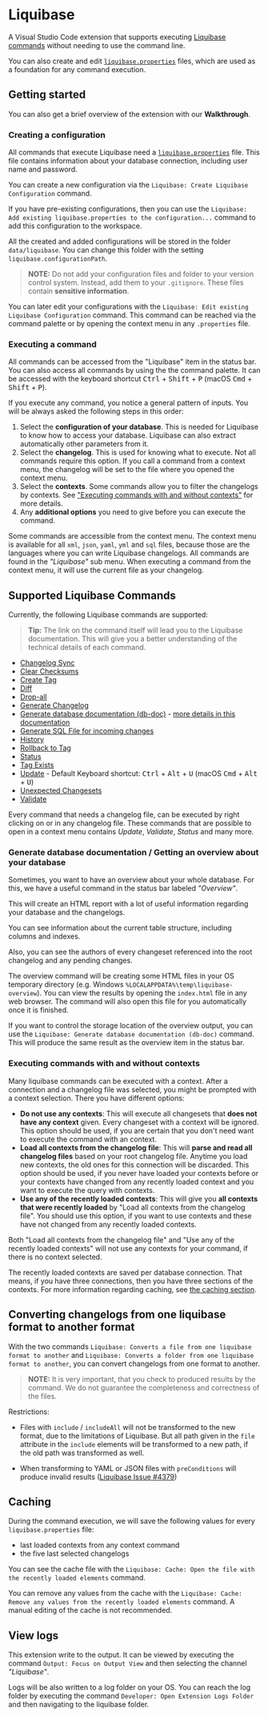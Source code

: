 # Liquibase

A Visual Studio Code extension that supports executing [Liquibase commands](https://docs.liquibase.com/commands/command-list.html) without needing to use the command line.

You can also create and edit [`liquibase.properties`](https://docs.liquibase.com/concepts/connections/creating-config-properties.html) files, which are used as a foundation for any command execution.

## Getting started

You can also get a brief overview of the extension with our **Walkthrough**.

### Creating a configuration

All commands that execute Liquibase need a [`liquibase.properties`](https://docs.liquibase.com/concepts/connections/creating-config-properties.html) file. This file contains information about your database connection, including user name and password.

You can create a new configuration via the `Liquibase: Create Liquibase Configuration` command.

If you have pre-existing configurations, then you can use the `Liquibase: Add existing liquibase.properties to the configuration...` command to add this configuration to the workspace.

All the created and added configurations will be stored in the folder `data/liquibase`. You can change this folder with the setting `liquibase.configurationPath`.

> **NOTE:** Do not add your configuration files and folder to your version control system. Instead, add them to your `.gitignore`. These files contain **sensitive information**.

You can later edit your configurations with the `Liquibase: Edit existing Liquibase Configuration` command. This command can be reached via the command palette or by opening the context menu in any `.properties` file.

### Executing a command

All commands can be accessed from the "Liquibase" item in the status bar.
You can also access all commands by using the the command palette. It can be accessed with the keyboard shortcut <kbd>Ctrl</kbd> + <kbd>Shift</kbd> + <kbd>P</kbd> (macOS <kbd>Cmd</kbd> + <kbd>Shift</kbd> + <kbd>P</kbd>).

If you execute any command, you notice a general pattern of inputs. You will be always asked the following steps in this order:

1. Select the **configuration of your database**. This is needed for Liquibase to know how to access your database. Liquibase can also extract automatically other parameters from it.
2. Select the **changelog**. This is used for knowing what to execute. Not all commands require this option. If you call a command from a context menu, the changelog will be set to the file where you opened the context menu.
3. Select the **contexts**. Some commands allow you to filter the changelogs by contexts. See ["Executing commands with and without contexts"](#executing-commands-with-and-without-contexts) for more details.
4. Any **additional options** you need to give before you can execute the command.

Some commands are accessible from the context menu. The context menu is available for all `xml`, `json`, `yaml`, `yml` and `sql` files, because those are the languages where you can write Liquibase changelogs. All commands are found in the _"Liquibase"_ sub menu. When executing a command from the context menu, it will use the current file as your changelog.

## Supported Liquibase Commands

Currently, the following Liquibase commands are supported:

> **Tip:** The link on the command itself will lead you to the Liquibase documentation. This will give you a better understanding of the technical details of each command.

- [Changelog Sync](https://docs.liquibase.com/commands/utility/changelog-sync.html)
- [Clear Checksums](https://docs.liquibase.com/commands/utility/clear-checksums.html)
- [Create Tag](https://docs.liquibase.com/commands/utility/tag.html)
- [Diff](https://docs.liquibase.com/commands/inspection/diff.html)
- [Drop-all](https://docs.liquibase.com/commands/utility/drop-all.html)
- [Generate Changelog](https://docs.liquibase.com/commands/inspection/generate-changelog.html)
- [Generate database documentation (db-doc)](https://docs.liquibase.com/commands/utility/db-doc.html) - [more details in this documentation](#generate-database-documentation--getting-an-overview-about-your-database)
- [Generate SQL File for incoming changes](https://docs.liquibase.com/commands/update/update-sql.html)
- [History](https://docs.liquibase.com/commands/change-tracking/history.html)
- [Rollback to Tag](https://docs.liquibase.com/commands/rollback/rollback-by-tag.html)
- [Status](https://docs.liquibase.com/commands/change-tracking/status.html)
- [Tag Exists](https://docs.liquibase.com/commands/utility/tag-exists.html)
- [Update](https://docs.liquibase.com/commands/update/update.html) - Default Keyboard shortcut: <kbd>Ctrl</kbd> + <kbd>Alt</kbd> + <kbd>U</kbd> (macOS <kbd>Cmd</kbd> + <kbd>Alt</kbd> + <kbd>U</kbd>)
- [Unexpected Changesets](https://docs.liquibase.com/commands/change-tracking/unexpected-changesets.html)
- [Validate](https://docs.liquibase.com/commands/utility/validate.html)

Every command that needs a changelog file, can be executed by right clicking on or in any changelog file. These commands that are possible to open in a context menu contains _Update_, _Validate_, _Status_ and many more.

### Generate database documentation / Getting an overview about your database

Sometimes, you want to have an overview about your whole database. For this, we have a useful command in the status bar labeled _"Overview"_.

This will create an HTML report with a lot of useful information regarding your database and the changelogs.

You can see information about the current table structure, including columns and indexes.

Also, you can see the authors of every changeset referenced into the root changelog and any pending changes.

The overview command will be creating some HTML files in your OS temporary directory (e.g. Windows `%LOCALAPPDATA%\temp\liquibase-overview`). You can view the results by opening the `index.html` file in any web browser. The command will also open this file for you automatically once it is finished.

If you want to control the storage location of the overview output, you can use the `Liquibase: Generate database documentation (db-doc)` command. This will produce the same result as the overview item in the status bar.

### Executing commands with and without contexts

Many liquibase commands can be executed with a context. After a connection and a changelog file was selected, you might be prompted with a context selection. There you have different options:

- **Do not use any contexts**: This will execute all changesets that **does not have any context** given. Every changeset with a context will be ignored. This option should be used, if you are certain that you don't need want to execute the command with an context.
- **Load all contexts from the changelog file**: This will **parse and read all changelog files** based on your root changelog file. Anytime you load new contexts, the old ones for this connection will be discarded. This option should be used, if you never have loaded your contexts before or your contexts have changed from any recently loaded context and you want to execute the query with contexts.
- **Use any of the recently loaded contexts**: This will give you **all contexts that were recently loaded** by "Load all contexts from the changelog file". You should use this option, if you want to use contexts and these have not changed from any recently loaded contexts.

Both "Load all contexts from the changelog file" and "Use any of the recently loaded contexts" will not use any contexts for your command, if there is no context selected.

The recently loaded contexts are saved per database connection. That means, if you have three connections, then you have three sections of the contexts. For more information regarding caching, see [the caching section](#caching).

## Converting changelogs from one liquibase format to another format

With the two commands `Liquibase: Converts a file from one liquibase format to another` and `Liquibase: Converts a folder from one liquibase format to another`, you can convert changelogs from one format to another.

> **NOTE:** It is very important, that you check to produced results by the command. We do not guarantee the completeness and correctness of the files.

Restrictions:

- Files with `include` / `includeAll` will not be transformed to the new format, due to the limitations of Liquibase. But all path given in the `file` attribute in the `include` elements will be transformed to a new path, if the old path was transformed as well.

- When transforming to YAML or JSON files with `preConditions` will produce invalid results ([Liquibase Issue #4379](https://github.com/liquibase/liquibase/issues/4379))

## Caching

During the command execution, we will save the following values for every `liquibase.properties` file:

- last loaded contexts from any context command
- the five last selected changelogs

You can see the cache file with the `Liquibase: Cache: Open the file with the recently loaded elements` command.

You can remove any values from the cache with the `Liquibase: Cache: Remove any values from the recently loaded elements` command. A manual editing of the cache is not recommended.

## View logs

This extension write to the output. It can be viewed by executing the command `Output: Focus on Output View` and then selecting the channel _"Liquibase"_.

Logs will be also written to a log folder on your OS. You can reach the log folder by executing the command `Developer: Open Extension Logs Folder` and then navigating to the liquibase folder.
